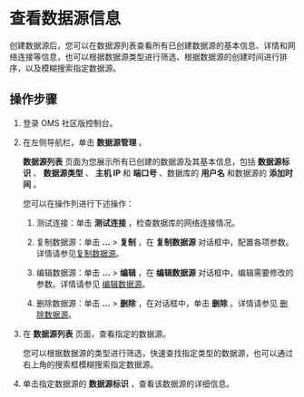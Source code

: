 查看数据源信息 
============================

创建数据源后，您可以在数据源列表查看所有已创建数据源的基本信息、详情和网络连接等信息，也可以根据数据源类型进行筛选、根据数据源的创建时间进行排序，以及模糊搜索指定数据源。

操作步骤 
-------------------------

1. 登录 OMS 社区版控制台。

   

2. 在左侧导航栏，单击 **数据源管理** 。

   **数据源列表** 页面为您展示所有已创建的数据源及其基本信息，包括 **数据源标识** 、 **数据源类型** 、 **主机 IP** 和 **端口号** 、数据库的 **用户名** 和数据源的 **添加时间** 。

   您可以在操作列进行下述操作：
   1. 测试连接：单击 **测试连接** ，检查数据库的网络连接情况。

      
   
   2. 复制数据源：单击 **...** \> **复制** ，在 **复制数据源** 对话框中，配置各项参数。详情请参见[复制数据源](3.copy-data-source.md)。

      
   
   3. 编辑数据源：单击 **...** \> **编辑** ，在 **编辑数据源** 对话框中，编辑需要修改的参数。详情请参见 [编辑数据源](../6.data-source-management/4.edit-data-source.md)。

      
   
   4. 删除数据源：单击 **...** \> **删除** ，在对话框中，单击 **删除** 。详情请参见 [删除数据源](../6.data-source-management/5.delete-a-data-source.md)。

      
   

   

3. 在 **数据源列表** 页面，查看指定的数据源。

   您可以根据数据源的类型进行筛选，快速查找指定类型的数据源，也可以通过右上角的搜索框模糊搜索指定数据源。
   

4. 单击指定数据源的 **数据源标识** ，查看该数据源的详细信息。

   



